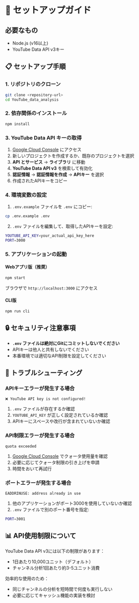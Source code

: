 # 🔧 セットアップガイド

## 必要なもの

- Node.js (v16以上)
- YouTube Data API v3キー

## 📋 セットアップ手順

### 1. リポジトリのクローン
```bash
git clone <repository-url>
cd YouTube_data_analysis
```

### 2. 依存関係のインストール
```bash
npm install
```

### 3. YouTube Data API キーの取得

1. [Google Cloud Console](https://console.developers.google.com/) にアクセス
2. 新しいプロジェクトを作成するか、既存のプロジェクトを選択
3. **API とサービス** → **ライブラリ** に移動
4. **YouTube Data API v3** を検索して有効化
5. **認証情報** → **認証情報を作成** → **APIキー** を選択
6. 作成されたAPIキーをコピー

### 4. 環境変数の設定

1. `.env.example` ファイルを `.env` にコピー:
```bash
cp .env.example .env
```

2. `.env` ファイルを編集して、取得したAPIキーを設定:
```bash
YOUTUBE_API_KEY=your_actual_api_key_here
PORT=3000
```

### 5. アプリケーションの起動

#### Webアプリ版（推奨）
```bash
npm start
```
ブラウザで `http://localhost:3000` にアクセス

#### CLI版
```bash
npm run cli
```

## 🔒 セキュリティ注意事項

- **`.env` ファイルは絶対にGitにコミットしないでください**
- APIキーは他人と共有しないでください
- 本番環境では適切なAPI制限を設定してください

## 🚫 トラブルシューティング

### APIキーエラーが発生する場合
```
❌ YouTube API key is not configured!
```

1. `.env` ファイルが存在するか確認
2. `YOUTUBE_API_KEY` が正しく設定されているか確認
3. APIキーにスペースや改行が含まれていないか確認

### API制限エラーが発生する場合
```
quota exceeded
```

1. [Google Cloud Console](https://console.developers.google.com/) でクォータ使用量を確認
2. 必要に応じてクォータ制限の引き上げを申請
3. 時間をおいて再試行

### ポートエラーが発生する場合
```
EADDRINUSE: address already in use
```

1. 他のアプリケーションがポート3000を使用していないか確認
2. `.env` ファイルで別のポート番号を指定:
```bash
PORT=3001
```

## 📊 API使用制限について

YouTube Data API v3には以下の制限があります：
- 1日あたり10,000ユニット（デフォルト）
- チャンネル分析1回あたり約3-5ユニット消費

効率的な使用のため：
- 同じチャンネルの分析を短時間で何度も実行しない
- 必要に応じてキャッシュ機能の実装を検討